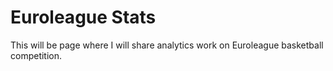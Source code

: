 # Euroleague Stats
This will be page where I will share analytics work on Euroleague basketball competition.
